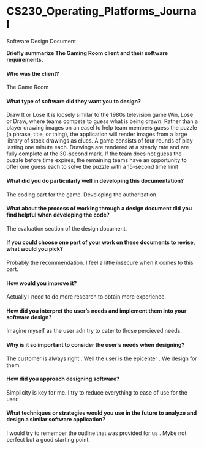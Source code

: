 # CS230_Operating_Platforms_Journal
Software Design Document

**Briefly summarize The Gaming Room client and their software requirements.**

#### Who was the client? 
The Game Room

#### What type of software did they want you to design?
Draw It or Lose It is loosely similar to the 1980s television game Win, Lose or Draw, where teams compete to guess what is being drawn. Rather than a player drawing images on an easel to help team members guess the puzzle (a phrase, title, or thing), the application will render images from a large library of stock drawings as clues. A game consists of four rounds of play lasting one minute each. Drawings are rendered at a steady rate and are fully complete at the 30-second mark. If the team does not guess the puzzle before time expires, the remaining teams have an opportunity to offer one guess each to solve the puzzle with a 15-second time limit

#### What did you do particularly well in developing this documentation?
The coding part for the game. Developing the authorization.

#### What about the process of working through a design document did you find helpful when developing the code?
The evaluation section of the design document.

#### If you could choose one part of your work on these documents to revise, what would you pick?
Probably the recommendation. I feel a little insecure when it comes to this part. 

#### How would you improve it?
Actually I need to do more research to obtain more experience.

#### How did you interpret the user’s needs and implement them into your software design?
Imagine myself as the user adn try to cater to those percieved needs.

#### Why is it so important to consider the user’s needs when designing?
The customer is always right . Well the user is the epicenter . We design for them.

#### How did you approach designing software?
Simplicity is key for me. I try to reduce everything to ease of use for the user.

#### What techniques or strategies would you use in the future to analyze and design a similar software application?
I would try to remember the outline that was provided for us . Mybe not perfect but a good starting point.
